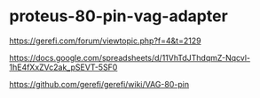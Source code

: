# proteus-80-pin-vag-adapter

https://gerefi.com/forum/viewtopic.php?f=4&t=2129

https://docs.google.com/spreadsheets/d/11VhTdJThdqmZ-Nqcvl-1hE4fXxZVc2ak_pSEVT-5SF0

https://github.com/gerefi/gerefi/wiki/VAG-80-pin
